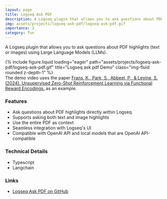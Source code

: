 ```yaml
---
layout: page
title: Logseq Ask PDF
description: A Logseq plugin that allows you to ask questions about PDF highlights (text or images) using Large Language Models (LLMs).
img: assets/projects/logseq-ask-pdf/logseq-ask-pdf.gif
importance: 3
category: fun
---
```


A Logseq plugin that allows you to ask questions about PDF highlights (text or images) using Large Language Models (LLMs).

<div class="row">
    <div class="col-sm mt-3 mt-md-0">
        {% include figure.liquid loading="eager" path="assets/projects/logseq-ask-pdf/logseq-ask-pdf.gif" title="Logseq ask pdf Demo" class="img-fluid rounded z-depth-1" %}
    </div>
</div>
<div class="caption">
    The demo video uses the paper <a href="https://arxiv.org/abs/2402.17135">Frans, K., Park, S., Abbeel, P., & Levine, S. (2024). Unsupervised Zero-Shot Reinforcement Learning via Functional Reward Encodings.</a> as an example.
</div>

### Features

- Ask questions about PDF highlights directly within Logseq
- Supports asking both text and image highlights
- Use the entire PDF as context
- Seamless integration with Logseq's UI
- Compatible with OpenAI API and local models that are OpenAI API-compatible

### Technical Details

- Typescript
- Langchain

### Links

- [Logseq Ask PDF on GitHub](https://github.com/hi-jin/logseq-ask-pdf)
